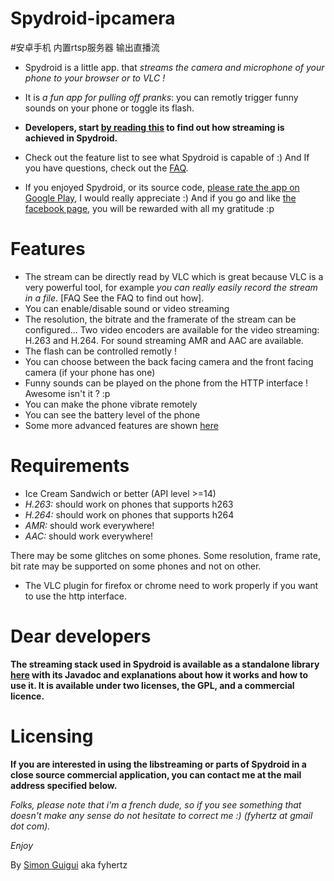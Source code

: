 # Spydroid-ipcamera

#安卓手机 内置rtsp服务器 输出直播流
* Spydroid is a little app. that *streams the camera and microphone of your phone to your browser or to VLC !*

* It is *a fun app for pulling off pranks*: you can remotly trigger funny sounds on your phone or toggle its flash.

* **Developers, start [by reading this](https://github.com/fyhertz/libstreaming) to find out how streaming is achieved in Spydroid.**

* Check out the feature list to see what Spydroid is capable of :) And If you have questions, check out the [FAQ](https://github.com/fyhertz/spydroid-ipcamera/wiki/FAQ).

* If you enjoyed Spydroid, or its source code, [please rate the app on Google Play](https://market.android.com/details?id=net.majorkernelpanic.spydroid), I would really appreciate :) And if you go and like [the facebook page](http://www.facebook.com/spydroidipcamera), you will be rewarded with all my gratitude :p

# Features

 * The stream can be directly read by VLC which is great because VLC is a very powerful tool, for example *you can really easily record the stream in a file*. [FAQ See the FAQ to find out how].
 * You can enable/disable sound or video streaming
 * The resolution, the bitrate and the framerate of the stream can be configured... Two video encoders are available for the video streaming: H.263 and H.264. For sound streaming AMR and AAC are available.
 * The flash can be controlled remotly !
 * You can choose between the back facing camera and the front facing camera (if your phone has one)
 * Funny sounds can be played on the phone from the HTTP interface ! Awesome isn't it ? :p
 * You can make the phone vibrate remotely
 * You can see the battery level of the phone
 * Some more advanced features are shown [here](https://github.com/fyhertz/spydroid-ipcamera/wiki/Advanced-Use-of-Spydroid)

# Requirements

 * Ice Cream Sandwich or better (API level >=14)
 * *H.263:* should work on phones that supports h263
 * *H.264:* should work on phones that supports h264
 * *AMR:* should work everywhere!
 * *AAC:* should work everywhere!

There may be some glitches on some phones. Some resolution, frame rate, bit rate may be supported on some phones and not on other.

* The VLC plugin for firefox or chrome need to work properly if you want to use the http interface. 

# Dear developers

**The streaming stack used in Spydroid is available as a standalone library [here](https://github.com/fyhertz/libstreaming) with its Javadoc and explanations about how it works and how to use it. It is available under two licenses, the GPL, and a commercial licence.**

# Licensing

**If you are interested in using the libstreaming or parts of Spydroid in a close source commercial application, you can contact me at the mail address specified below.**

_Folks, please note that i'm a french dude, so if you see something that doesn't make any sense do not hesitate to correct me :) (fyhertz at gmail dot com)._

_Enjoy_

By [Simon Guigui](https://simon.guigui.us/) aka fyhertz 

